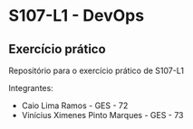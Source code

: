 # S107-L1 - DevOps
## Exercício prático

Repositório para o exercício prático de S107-L1

Integrantes:
- Caio Lima Ramos - GES - 72
- Vinícius Ximenes Pinto Marques - GES - 73
